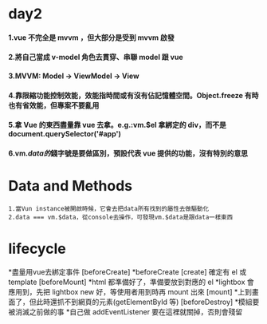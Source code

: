 # day2

#### 1.vue 不完全是 mvvm ，但大部分是受到 mvvm 啟發

#### 2.將自己當成 v-model 角色去貫穿、串聯 model 跟 vue

#### 3.MVVM: Model -> ViewModel -> View

#### 4.靠限縮功能控制效能，效能指時間或有沒有佔記憶體空間。Object.freeze 有時也有省效能，但專案不要亂用

#### 5.拿 Vue 的東西盡量靠 vue 去拿。e.g.:vm.\$el 拿綁定的 div，而不是 document.querySelector('#app')

#### 6.vm.$data的$錢字號是要做區別，預設代表 vue 提供的功能，沒有特別的意思

# Data and Methods

    1.當Vun instance被開啟時候，它會去把data所有找到的屬性去做驅動化
    2.data === vm.$data，從console去操作，可發現vm.$data是跟data一樣東西

# lifecycle
  *盡量用vue去綁定事件
    [beforeCreate]
    *beforeCreate
    [create]
    確定有 el 或 template
    [beforeMount]
    *html 都準備好了，準備要放到對應的 el
    *lightbox 會應用到，先把 lightbox new 好，等使用者用到時再 mount 出來
    [mount]
    *上到畫面了，但此時還抓不到網頁的元素(getElementById 等)
    [beforeDestroy]
    *模組要被消滅之前做的事 \*自己做 addEventListener 要在這裡就關掉，否則會殘留
